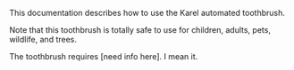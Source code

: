 This documentation describes how to use the Karel automated toothbrush.

Note that this toothbrush is totally safe to use for children, adults, pets, wildlife, and trees.

The toothbrush requires [need info here]. I mean it.